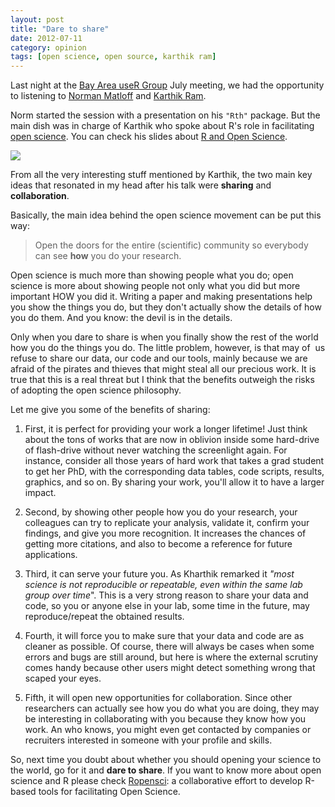 ```yaml
---
layout: post
title: "Dare to share"
date: 2012-07-11
category: opinion
tags: [open science, open source, karthik ram]
---
```


Last night at the [Bay Area useR Group](http://www.meetup.com/R-Users/) July meeting, 
we had the opportunity to listening to [Norman Matloff](http://heather.cs.ucdavis.edu/matloff.html) 
and [Karthik Ram](http://nature.berkeley.edu/~kram/). 

<!--more-->

Norm started the session with a presentation on his ```"Rth"``` package. But the main 
dish was in charge of Karthik who spoke about R's role in facilitating 
[open science](http://en.wikipedia.org/wiki/Open_science). You can check his slides 
about [R and Open Science](http://inundata.org/R_talks/BARUG/#intro).

<a href="http://inundata.org/R_talks/BARUG/#intro">
<img class="centered" src="{{ site.url }}/images/blog/ropen_science.png">
</a> 

From all the very interesting stuff mentioned by Karthik, the two main key ideas that 
resonated in my head after his talk were **sharing** and **collaboration**.

Basically, the main idea behind the open science movement can be put this way:

> Open the doors for the entire (scientific) community
> so everybody can see **how** you do your research.

Open science is much more than showing people what you do; open science is more about 
showing people not only what you did but more important HOW you did it. Writing a paper 
and making presentations help you show the things you do, but they don't actually show 
the details of how you do them. And you know: the devil is in the details.

Only when you dare to share is when you finally show the rest of the world how you do 
the things you do. The little problem, however, is that may of  us refuse to share our 
data, our code and our tools, mainly because we are afraid of the pirates and thieves 
that might steal all our precious work. It is true that this is a real threat but I 
think that the benefits outweigh the risks of adopting the open science philosophy.

Let me give you some of the benefits of sharing:

1. First, it is perfect for providing your work a longer lifetime! Just think about the 
tons of works that are now in oblivion inside some hard-drive of flash-drive without 
never watching the screenlight again. For instance, consider all those years of hard 
work that takes a grad student to get her PhD, with the corresponding data tables, 
code scripts, results, graphics, and so on. By sharing your work, you'll allow it to 
have a larger impact.

2. Second, by showing other people how you do your research, your colleagues can try 
to replicate your analysis, validate it, confirm your findings, and give you more 
recognition. It increases the chances of getting more citations, and also to become a 
reference for future applications.

3. Third, it can serve your future you. As Kharthik remarked it *"most science is not 
reproducible or repeatable, even within the same lab group over time*". This is a very 
strong reason to share your data and code, so you or anyone else in your lab, some time 
in the future, may reproduce/repeat the obtained results.

4. Fourth, it will force you to make sure that your data and code are as cleaner as 
possible. Of course, there will always be cases when some errors and bugs are still 
around, but here is where the external scrutiny comes handy because other users might 
detect something wrong that scaped your eyes.

5. Fifth, it will open new opportunities for collaboration. Since other researchers 
can actually see how you do what you are doing, they may be interesting in collaborating 
with you because they know how you work. An who knows, you might even get contacted by 
companies or recruiters interested in someone with your profile and skills.

So, next time you doubt about whether you should opening your science to the world, 
go for it and **dare to share**. If you want to know more about open science and R please 
check [Ropensci](http://ropensci.org/): a collaborative effort to develop R-based 
tools for facilitating Open Science.